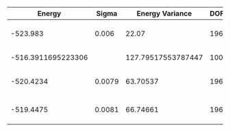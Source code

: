 | Energy             | Sigma  | Energy Variance    | DOF | Einf | Method                                | Reference |
|--------------------|--------|--------------------|-----|------|---------------------------------------|-----------|
| -523.983           | 0.006  | 22.07              | 196 | 0    | VMC with fermions (flux+neel+Jastrow) | TODO: ask Francesco |
| -516.3911695223306 |        | 127.79517553787447 | 100 | 0    | DMRG (bond dimension = 512)           | [code](https://github.com/https://github.com/varbench/methods/blob/main/scripts/Heisenberg/square_196_P/dmrg.sh) |
| -520.4234          | 0.0079 | 63.70537           | 196 | 0    | RBM (alpha = 1)                       | TODO: own code (RBM) |
| -519.4475          | 0.0081 | 66.74661           | 196 | 0    | Jastrow baseline                      | TODO: own code (Jastrow) |
